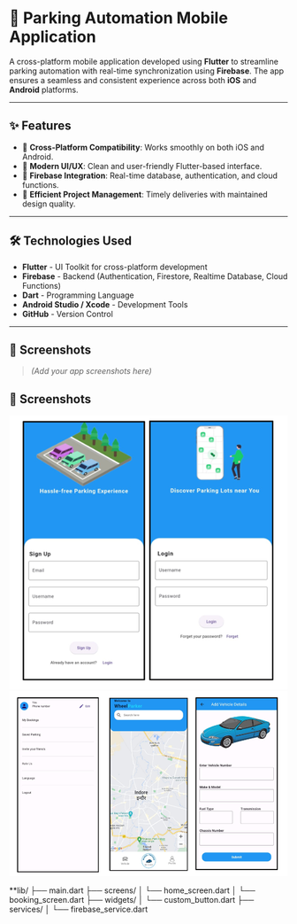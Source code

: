 # 🚗 Parking Automation Mobile Application

A cross-platform mobile application developed using **Flutter** to streamline parking automation with real-time synchronization using **Firebase**. The app ensures a seamless and consistent experience across both **iOS** and **Android** platforms.

---

## ✨ Features

- 🔄 **Cross-Platform Compatibility**: Works smoothly on both iOS and Android.
- 🎨 **Modern UI/UX**: Clean and user-friendly Flutter-based interface.
- 🔐 **Firebase Integration**: Real-time database, authentication, and cloud functions.
- 📅 **Efficient Project Management**: Timely deliveries with maintained design quality.

---

## 🛠️ Technologies Used

- **Flutter** - UI Toolkit for cross-platform development
- **Firebase** - Backend (Authentication, Firestore, Realtime Database, Cloud Functions)
- **Dart** - Programming Language
- **Android Studio / Xcode** - Development Tools
- **GitHub** - Version Control

---

## 📱 Screenshots

> *(Add your app screenshots here)*
## 📱 Screenshots

![Screenshot1](screenshot1.png)
![Screenshot2](screenshot2.png)



**lib/
├── main.dart
├── screens/
│   └── home_screen.dart
│   └── booking_screen.dart
├── widgets/
│   └── custom_button.dart
├── services/
│   └── firebase_service.dart
